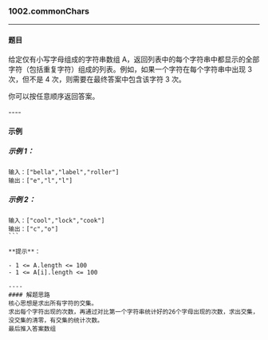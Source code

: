 ### 1002.commonChars
----
#### 题目
给定仅有小写字母组成的字符串数组 A，返回列表中的每个字符串中都显示的全部字符（包括重复字符）组成的列表。例如，如果一个字符在每个字符串中出现 3 次，但不是 4 次，则需要在最终答案中包含该字符 3 次。

你可以按任意顺序返回答案。

---- 
#### 示例

##### 示例 1：

```
输入：["bella","label","roller"]
输出：["e","l","l"]
```

##### 示例 2：

```
输入：["cool","lock","cook"]
输出：["c","o"]
``` 

**提示**：

- 1 <= A.length <= 100
- 1 <= A[i].length <= 100

----
#### 解题思路
核心思想是求出所有字符的交集。
求出每个字符出现的次数，再通过对比第一个字符串统计好的26个字母出现的次数，求出交集，没交集的清零，有交集的统计次数。
最后推入答案数组